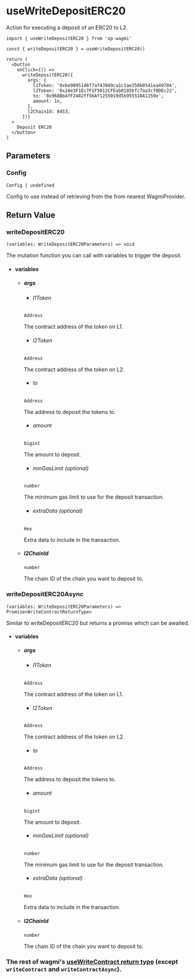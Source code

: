 # useWriteDepositERC20

Action for executing a deposit of an ERC20 to L2.

```tsx [example.tsx]
import { useWriteDepositERC20 } from 'op-wagmi'

const { writeDepositERC20 } = useWriteDepositERC20()

return (
  <button
    onClick={() =>
      writeDepositERC20({
        args: {
          l1Token: '0xbe9895146f7af43049ca1c1ae358b0541ea49704',
          l2Token: '0x2Ae3F1Ec7F1F5012CFEab0185bfc7aa3cf0DEc22',
          to: '0x968Bb4fF2482ff56Af1255019d5b955510A1159e',
          amount: 1n,
        },
        l2ChainId: 8453,
      })}
  >
    Deposit ERC20
  </button>
)
```

## Parameters

### Config

`Config | undefined`

Config to use instead of retrieving from the from nearest WagmiProvider.

## Return Value

### writeDepositERC20

`(variables: WriteDepositERC20Parameters) => void`

The mutation function you can call with variables to trigger the deposit.

- #### variables
  - ##### args

    - ###### l1Token
    `Address`

    The contract address of the token on L1.

    - ###### l2Token
    `Address`

    The contract address of the token on L2.

    - ###### to
    `Address`

    The address to deposit the tokens to.

    - ###### amount
    `bigint`

    The amount to deposit.

    - ###### minGasLimit (optional)
    `number`

    The minimum gas limit to use for the deposit transaction.

    - ###### extraData (optional)
    `Hex`

    Extra data to include in the transaction.

  - ##### l2ChainId
    `number`

    The chain ID of the chain you want to deposit to.

### writeDepositERC20Async

`(variables: WriteDepositERC20Parameters) => Promise<WriteContractReturnType>`

Similar to writeDepositERC20 but returns a promise which can be awaited.

- #### variables
  - ##### args

    - ###### l1Token
    `Address`

    The contract address of the token on L1.

    - ###### l2Token
    `Address`

    The contract address of the token on L2.

    - ###### to
    `Address`

    The address to deposit the tokens to.

    - ###### amount
    `bigint`

    The amount to deposit.

    - ###### minGasLimit (optional)
    `number`

    The minimum gas limit to use for the deposit transaction.

    - ###### extraData (optional)
    `Hex`

    Extra data to include in the transaction.

  - ##### l2ChainId
    `number`

    The chain ID of the chain you want to deposit to.

### The rest of wagmi's [useWriteContract return type](https://beta.wagmi.sh/react/api/hooks/useWrtieContract#return-type) (except `writeContract` and `writeContractAsync`).
